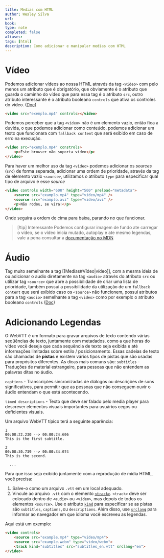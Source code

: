 ```yaml
---
title: Medias com HTML
author: Wesley Silva
url:
book:
type: note
completed: false
aliases:
tags: [html] 
description: Como adicionar e manipular medias com HTML
---
```

# Vídeo
Podemos adicionar vídeos ao nossa HTML através da tag `<video>` com pelo menos um atributo que é obrigatório, que obviamente é o atributo que guarda o caminho do vídeo que para essa tag é o atributo `src`, outro atributo interessante é o atributo booleano `controls` que ativa os controles do vídeo. ([Doc](https://developer.mozilla.org/pt-BR/docs/Web/HTML/Element/Video))
```html
<video src="exemplo.mp4" controls></video>
```
Podemos perceber que a tag  `<video>` não é um elemento vazio, então fica a duvida, o que podemos adicionar como conteúdo, podemos adicionar um texto que funcionara com `fallback content` que será exibido em caso de erro na execução.
```html
<video src="exemplo.mp4" constrols>
	<p>Este browser não suporta video</p>
</video>
```
Para haver um melhor uso da tag `<video>` podemos adicionar os *sources* (`src`) de forma separada, adicionar uma ordem de prioridade, através da tag de elemento vazio `<source>`, utilizamos o atributo `type` para especificar qual tipo de arquivo é esse *source*
```html
<video controls width="600" height="500" preload="metadata">
	<source src="examplo.mp4" type="video/mp4" />
	<source src="examplo.avi" type="video/avi" />
	<p>Não rodou, se vira!</p>
</video>
```
Onde seguira a ordem de cima para baixa, parando no que funcionar.

>[!tip] Interessante
>Podemos configurar imagem de fundo ate carregar o vídeo, se o vídeo inicia mutado, autoplay e ate mesmo legendas, vale a pena consultar a [documentação no MDN](https://developer.mozilla.org/pt-BR/docs/Web/HTML/Element/video)

# Áudio
Tag muito semelhante a tag  [[Medias#Vídeo|vídeo]], com a mesma ideia de ou adicionar o audio diretamente na tag `<audio>` através do atributo `src` ou utilizar tag `<source>` que abre a possibilidade de criar uma lista de prioridade, também possui a possibilidade da utilização de um `fallback content` que será exibido caso os `<source>` não funcionem, possui atributos para a tag `<audio>` semelhante a tag `<video>` como por exemplo o atributo booleano `controls` ([Doc](https://developer.mozilla.org/pt-BR/docs/Web/HTML/Element/Audio))

# Adicionando Legendas
O WebVTT é um formato para gravar arquivos de texto contendo várias seqüências de texto, juntamente com metadados, como a que horas do vídeo você deseja que cada sequência de texto seja exibida e até informações limitadas sobre estilo / posicionamento. Essas cadeias de texto são chamadas de **pistas** e existem vários tipos de pistas que são usadas para propósitos diferentes. As dicas mais comuns são:
`subtitles` - Traduções de material estrangeiro, para pessoas que não entendem as palavras ditas no áudio.

`captions` - Transcrições sincronizadas de diálogos ou descrições de sons significativos, para permitir que as pessoas que não conseguem ouvir o áudio entendam o que está acontecendo.

`timed descriptions` - Texto que deve ser falado pelo media player para descrever elementos visuais importantes para usuários cegos ou deficientes visuais.

Um arquivo WebVTT típico terá a seguinte aparência:

```vtt
1
00:00:22.230 --> 00:00:24.606
This is the first subtitle.

2
00:00:30.739 --> 00:00:34.074
This is the second.

  ...
```

Para que isso seja exibido juntamente com a reprodução de mídia HTML, você precisa:

1.  Salve-o como um arquivo `.vtt` em um local adequado.
2.  Vincule ao arquivo `.vtt` com o elemento [`<track>`](https://developer.mozilla.org/pt-BR/docs/Web/HTML/Element/track). `<track>` deve ser colocado dentro de `<audio>` ou `<video>`, mas depois de todos os elementos `<source>`. Use o atributo [`kind`](https://developer.mozilla.org/pt-BR/docs/Web/HTML/Element/track#attr-kind) para especificar se as pistas são `subtitles`, `captions,`ou `descriptions`. Além disso, use [`srclang`](https://developer.mozilla.org/pt-BR/docs/Web/HTML/Element/track#attr-srclang) para informar ao navegador em que idioma você escreveu as legendas.

Aqui está um exemplo:

```html
<video controls>
    <source src="example.mp4" type="video/mp4">
    <source src="example.webm" type="video/webm">
    <track kind="subtitles" src="subtitles_en.vtt" srclang="en">
</video>
```